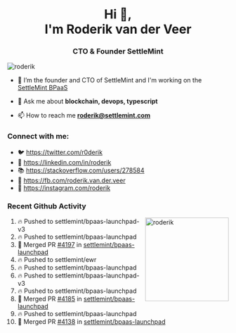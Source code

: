 <h1 align="center">Hi 👋,<br/> I'm Roderik van der Veer</h1>
<h3 align="center">CTO & Founder SettleMint</h3>

<p align="left"> <img src="https://komarev.com/ghpvc/?username=roderik" alt="roderik" /> </p>

- 🔭 I’m the founder and CTO of SettleMint and I'm working on the [SettleMint BPaaS](https://settlemint.com)

- 💬 Ask me about **blockchain, devops, typescript**

- 📫 How to reach me **roderik@settlemint.com**



### Connect with me:

- 🐦 https://twitter.com/r0derik
- 🏢 https://linkedin.com/in/roderik
- 📚 https://stackoverflow.com/users/278584
- 🙊 https://fb.com/roderik.van.der.veer
- 📸 https://instagram.com/roderik

### Recent Github Activity
<img src="https://github-readme-stats.vercel.app/api?username=roderik&show_icons=true&count_private=true" alt="roderik" align="right" height="190" />

<!--START_SECTION:activity-->
1. 🔥 Pushed to settlemint/bpaas-launchpad-v3
2. 🔥 Pushed to settlemint/bpaas-launchpad
3. 🎉 Merged PR [#4197](https://github.com/settlemint/bpaas-launchpad/pull/4197) in [settlemint/bpaas-launchpad](https://github.com/settlemint/bpaas-launchpad)
4. 🔥 Pushed to settlemint/ewr
5. 🔥 Pushed to settlemint/bpaas-launchpad
6. 🔥 Pushed to settlemint/bpaas-launchpad-v3
7. 🔥 Pushed to settlemint/bpaas-launchpad
8. 🎉 Merged PR [#4185](https://github.com/settlemint/bpaas-launchpad/pull/4185) in [settlemint/bpaas-launchpad](https://github.com/settlemint/bpaas-launchpad)
9. 🔥 Pushed to settlemint/bpaas-launchpad
10. 🎉 Merged PR [#4138](https://github.com/settlemint/bpaas-launchpad/pull/4138) in [settlemint/bpaas-launchpad](https://github.com/settlemint/bpaas-launchpad)
<!--END_SECTION:activity-->